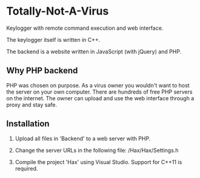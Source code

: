 # Totally-Not-A-Virus

Keylogger with remote command execution and web interface.

The keylogger itself is written in C++.

The backend is a website written in JavaScript (with jQuery) and PHP.

## Why PHP backend
PHP was chosen on purpose.
As a virus owner you wouldn't want to host the server on your own computer.
There are hundreds of free PHP servers on the internet. The owner can upload and use the web interface through a proxy and stay safe.

## Installation

1. Upload all files in 'Backend' to a web server with PHP.

2. Change the server URLs in the following file:
   /Hax/Hax/Settings.h

3. Compile the project 'Hax' using Visual Studio. Support for C++11 is required.
